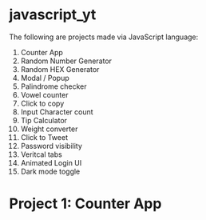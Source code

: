# javascript_yt
The following are projects made via JavaScript language:
1. Counter App
2. Random Number Generator
3. Random HEX Generator
4. Modal / Popup
5. Palindrome checker
6. Vowel counter
7. Click to copy
8. Input Character count
9. Tip Calculator
10. Weight converter
11. Click to Tweet
12. Password visibility
13. Veritcal tabs
14. Animated Login UI
15. Dark mode toggle

# Project 1: Counter App

